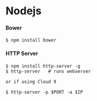 Nodejs
======

#### Bower

    $ npm install bower
    
#### HTTP Server

    $ npm install http-server -g
    $ http-server   # runs webserver

    or if using Cloud 9
    
    $ http-server -p $PORT -a $IP 
    
    

